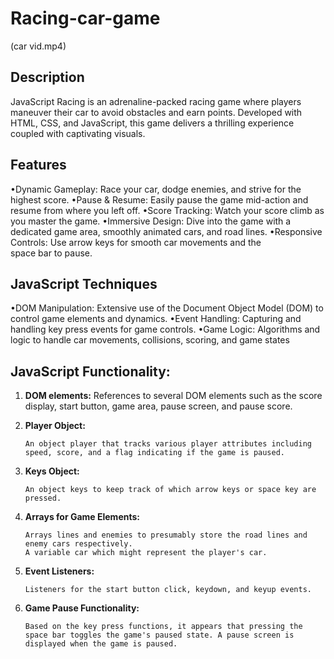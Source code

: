# Racing-car-game
(car vid.mp4)

## Description
JavaScript Racing is an adrenaline-packed racing game where players maneuver their car to avoid obstacles and earn points. Developed with HTML, CSS, and JavaScript, this game delivers a thrilling experience coupled with captivating visuals.

## Features
•Dynamic Gameplay: Race your car, dodge enemies, and strive for the highest score.
•Pause & Resume: Easily pause the game mid-action and resume from where you left off.
•Score Tracking: Watch your score climb as you master the game.
•Immersive Design: Dive into the game with a dedicated game area, smoothly animated cars, and road lines.
•Responsive Controls: Use arrow keys for smooth car movements and the space bar to pause.

## JavaScript Techniques
•DOM Manipulation: Extensive use of the Document Object Model (DOM) to control game elements and dynamics.
•Event Handling: Capturing and handling key press events for game controls.
•Game Logic: Algorithms and logic to handle car movements, collisions, scoring, and game states

## JavaScript Functionality:
1. **DOM elements:**
       References to several DOM elements such as the score display, start button, game area, pause screen, and pause score.
2. **Player Object:**

       An object player that tracks various player attributes including speed, score, and a flag indicating if the game is paused.
3. **Keys Object:**

       An object keys to keep track of which arrow keys or space key are pressed.
4. **Arrays for Game Elements:**

       Arrays lines and enemies to presumably store the road lines and enemy cars respectively.
       A variable car which might represent the player's car.
5. **Event Listeners:**

       Listeners for the start button click, keydown, and keyup events.
6. **Game Pause Functionality:**

       Based on the key press functions, it appears that pressing the space bar toggles the game's paused state. A pause screen is displayed when the game is paused.

